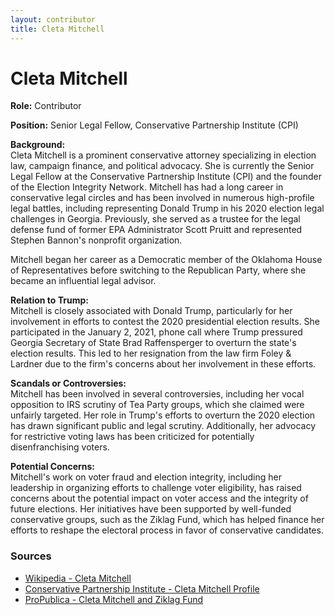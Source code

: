 ```yaml
---
layout: contributor
title: Cleta Mitchell
---
```


# Cleta Mitchell

**Role:** Contributor

**Position:** Senior Legal Fellow, Conservative Partnership Institute (CPI)

**Background:**  
Cleta Mitchell is a prominent conservative attorney specializing in election law, campaign finance, and political advocacy. She is currently the Senior Legal Fellow at the Conservative Partnership Institute (CPI) and the founder of the Election Integrity Network. Mitchell has had a long career in conservative legal circles and has been involved in numerous high-profile legal battles, including representing Donald Trump in his 2020 election legal challenges in Georgia. Previously, she served as a trustee for the legal defense fund of former EPA Administrator Scott Pruitt and represented Stephen Bannon's nonprofit organization.

Mitchell began her career as a Democratic member of the Oklahoma House of Representatives before switching to the Republican Party, where she became an influential legal advisor.

**Relation to Trump:**  
Mitchell is closely associated with Donald Trump, particularly for her involvement in efforts to contest the 2020 presidential election results. She participated in the January 2, 2021, phone call where Trump pressured Georgia Secretary of State Brad Raffensperger to overturn the state's election results. This led to her resignation from the law firm Foley & Lardner due to the firm's concerns about her involvement in these efforts.

**Scandals or Controversies:**  
Mitchell has been involved in several controversies, including her vocal opposition to IRS scrutiny of Tea Party groups, which she claimed were unfairly targeted. Her role in Trump's efforts to overturn the 2020 election has drawn significant public and legal scrutiny. Additionally, her advocacy for restrictive voting laws has been criticized for potentially disenfranchising voters.

**Potential Concerns:**  
Mitchell's work on voter fraud and election integrity, including her leadership in organizing efforts to challenge voter eligibility, has raised concerns about the potential impact on voter access and the integrity of future elections. Her initiatives have been supported by well-funded conservative groups, such as the Ziklag Fund, which has helped finance her efforts to reshape the electoral process in favor of conservative candidates.

### Sources
- [Wikipedia - Cleta Mitchell](https://en.wikipedia.org/wiki/Cleta_Mitchell)
- [Conservative Partnership Institute - Cleta Mitchell Profile](https://www.cpi.org/staff/cleta-mitchell/)
- [ProPublica - Cleta Mitchell and Ziklag Fund](https://www.propublica.org/article/ziklag-christian-right-group-2024-election)
